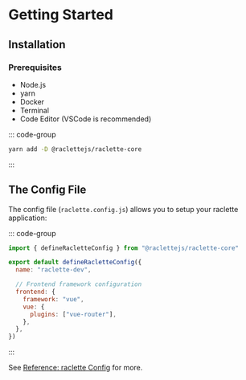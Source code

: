 # Getting Started

## Installation

### Prerequisites

- Node.js
- yarn
- Docker
- Terminal
- Code Editor (VSCode is recommended)

::: code-group

```sh [yarn]
yarn add -D @raclettejs/raclette-core
```

:::

## The Config File

The config file (`raclette.config.js`) allows you to setup your raclette application:

::: code-group

```js [raclette.config.js]
import { defineRacletteConfig } from "@raclettejs/raclette-core"

export default defineRacletteConfig({
  name: "raclette-dev",

  // Frontend framework configuration
  frontend: {
    framework: "vue",
    vue: {
      plugins: ["vue-router"],
    },
  },
})
```

:::

See [Reference: raclette Config](../reference/raclette-config) for more.
